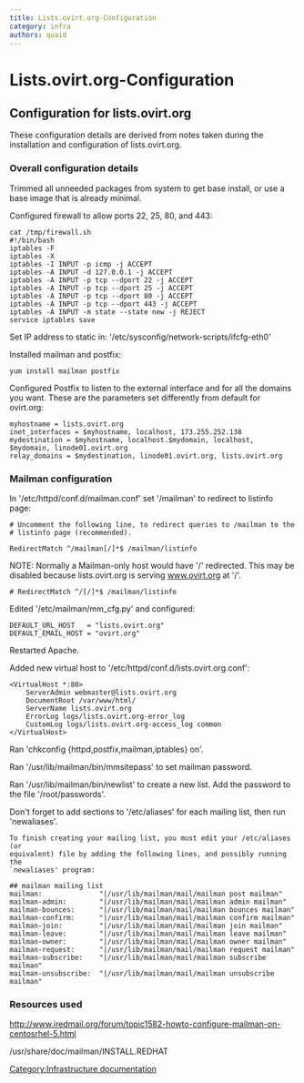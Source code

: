 ```yaml
---
title: Lists.ovirt.org-Configuration
category: infra
authors: quaid
---
```


# Lists.ovirt.org-Configuration

## Configuration for lists.ovirt.org

These configuration details are derived from notes taken during the installation and configuration of lists.ovirt.org.

### Overall configuration details

Trimmed all unneeded packages from system to get base install, or use a base image that is already minimal.

Configured firewall to allow ports 22, 25, 80, and 443:

    cat /tmp/firewall.sh
    #!/bin/bash
    iptables -F
    iptables -X
    iptables -I INPUT -p icmp -j ACCEPT
    iptables -A INPUT -d 127.0.0.1 -j ACCEPT
    iptables -A INPUT -p tcp --dport 22 -j ACCEPT
    iptables -A INPUT -p tcp --dport 25 -j ACCEPT
    iptables -A INPUT -p tcp --dport 80 -j ACCEPT
    iptables -A INPUT -p tcp --dport 443 -j ACCEPT
    iptables -A INPUT -m state --state new -j REJECT 
    service iptables save

Set IP address to static in: '/etc/sysconfig/network-scripts/ifcfg-eth0'

Installed mailman and postfix:

    yum install mailman postfix

Configured Postfix to listen to the external interface and for all the domains you want. These are the parameters set differently from default for ovirt.org:

    myhostname = lists.ovirt.org
    inet_interfaces = $myhostname, localhost, 173.255.252.138
    mydestination = $myhostname, localhost.$mydomain, localhost, $mydomain, linode01.ovirt.org
    relay_domains = $mydestination, linode01.ovirt.org, lists.ovirt.org

### Mailman configuration

In '/etc/httpd/conf.d/mailman.conf' set '/mailman' to redirect to listinfo page:

    # Uncomment the following line, to redirect queries to /mailman to the
    # listinfo page (recommended).

    RedirectMatch ^/mailman[/]*$ /mailman/listinfo

NOTE: Normally a Mailman-only host would have '/' redirected. This may be disabled because lists.ovirt.org is serving www.ovirt.org at '/'.

    # RedirectMatch ^/[/]*$ /mailman/listinfo

Edited '/etc/mailman/mm_cfg.py' and configured:

    DEFAULT_URL_HOST   = "lists.ovirt.org"
    DEFAULT_EMAIL_HOST = "ovirt.org"

Restarted Apache.

Added new virtual host to '/etc/httpd/conf.d/lists.ovirt.org.conf':

    <VirtualHost *:80>
        ServerAdmin webmaster@lists.ovirt.org
        DocumentRoot /var/www/html/
        ServerName lists.ovirt.org
        ErrorLog logs/lists.ovirt.org-error_log
        CustomLog logs/lists.ovirt.org-access_log common
    </VirtualHost>

Ran 'chkconfig {httpd,postfix,mailman,iptables} on'.

Ran '/usr/lib/mailman/bin/mmsitepass' to set mailman password.

Ran '/usr/lib/mailman/bin/newlist' to create a new list. Add the password to the file '/root/passwords'.

Don't forget to add sections to '/etc/aliases' for each mailing list, then run 'newaliases'.

    To finish creating your mailing list, you must edit your /etc/aliases (or
    equivalent) file by adding the following lines, and possibly running the
    `newaliases' program:

    ## mailman mailing list
    mailman:              "|/usr/lib/mailman/mail/mailman post mailman"
    mailman-admin:        "|/usr/lib/mailman/mail/mailman admin mailman"
    mailman-bounces:      "|/usr/lib/mailman/mail/mailman bounces mailman"
    mailman-confirm:      "|/usr/lib/mailman/mail/mailman confirm mailman"
    mailman-join:         "|/usr/lib/mailman/mail/mailman join mailman"
    mailman-leave:        "|/usr/lib/mailman/mail/mailman leave mailman"
    mailman-owner:        "|/usr/lib/mailman/mail/mailman owner mailman"
    mailman-request:      "|/usr/lib/mailman/mail/mailman request mailman"
    mailman-subscribe:    "|/usr/lib/mailman/mail/mailman subscribe mailman"
    mailman-unsubscribe:  "|/usr/lib/mailman/mail/mailman unsubscribe mailman"

### Resources used

<http://www.iredmail.org/forum/topic1582-howto-configure-mailman-on-centosrhel-5.html>


/usr/share/doc/mailman/INSTALL.REDHAT

[Category:Infrastructure documentation](/develop/infra/infrastructure-documentation.html)
